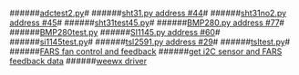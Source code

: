 ######[adctest2.py](https://goo.gl/Xz3rJs)#
######[sht31.py address #44](https://goo.gl/xpkXft)#
######[sht31no2.py address #45](https://goo.gl/aYgAqz)#
######[sht31test45.py](https://goo.gl/Xvreau)#
######[BMP280.py address #77](https://goo.gl/Azso95)#
######[BMP280test.py](https://goo.gl/uJGxeZ)
######[SI1145.py address #60](https://goo.gl/YTI9wA)#
######[si1145test.py](https://goo.gl/zuTXIl)#
######[tsl2591.py address #29](https://goo.gl/VjOmpS)#
######[tsltest.py](https://goo.gl/YG5EIN)#
######[FARS fan control and feedback](https://goo.gl/s4lYzv)
######[get i2C sensor and FARS feedback data](https://goo.gl/6wHKNw)
######[weewx driver](https://goo.gl/Cmtuo9)